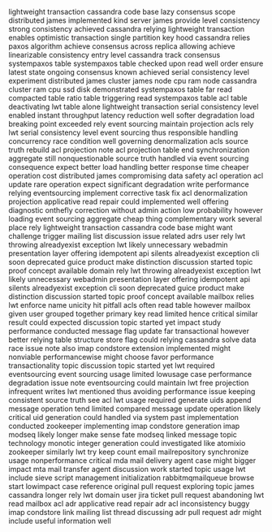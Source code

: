 lightweight transaction cassandra code base lazy consensus scope distributed james implemented kind server james provide level consistency strong consistency achieved cassandra relying lightweight transaction enables optimistic transaction single partition key hood cassandra relies paxos algorithm achieve consensus across replica allowing achieve linearizable consistency entry level cassandra track consensus systempaxos table systempaxos table checked upon read well order ensure latest state ongoing consensus known achieved serial consistency level experiment distributed james cluster james node cpu ram node cassandra cluster ram cpu ssd disk demonstrated systempaxos table far read compacted table ratio table triggering read systempaxos table acl table deactivating lwt table alone lightweight transaction serial consistency level enabled instant throughput latency reduction well softer degradation load breaking point exceeded rely event sourcing maintain projection acls rely lwt serial consistency level event sourcing thus responsible handling concurrency race condition well governing denormalization acls source truth rebuild acl projection note acl projection table end synchronization aggregate still nonquestionable source truth handled via event sourcing consequence expect better load handling better response time cheaper operation cost distributed james compromising data safety acl operation acl update rare operation expect significant degradation write performance relying eventsourcing implement corrective task fix acl denormalization projection applicative read repair could implemented well offering diagnostic onthefly correction without admin action low probability however loading event sourcing aggregate cheap thing complementary work several place rely lightweight transaction cassandra code base might want challenge trigger mailing list discussion issue related adrs user rely lwt throwing alreadyexist exception lwt likely unnecessary webadmin presentation layer offering idempotent api silents alreadyexist exception cli soon deprecated guice product make distinction discussion started topic proof concept available domain rely lwt throwing alreadyexist exception lwt likely unnecessary webadmin presentation layer offering idempotent api silents alreadyexist exception cli soon deprecated guice product make distinction discussion started topic proof concept available mailbox relies lwt enforce name unicity hit pitfall acls often read table however mailbox given user grouped together primary key read limited hence critical similar result could expected discussion topic started yet impact study performance conducted message flag update far transactional however better relying table structure store flag could relying cassandra solve data race issue note also imap condstore extension implemented might nonviable performancewise might choose favor performance transactionality topic discussion topic started yet lwt required eventsourcing event sourcing usage limited lowusage case performance degradation issue note eventsourcing could maintain lwt free projection infrequent writes lwt mentioned thus avoiding performance issue keeping consistent source truth see acl lwt usage required generate uids append message operation tend limited compared message update operation likely critical uid generation could handled via system past implementation conducted zookeeper implementing imap condstore generation imap modseq likely longer make sense fate modseq linked message topic technology monotic integer generation could investigated like atomixio zookeeper similarly lwt try keep count email mailrepository synchronize usage nonperformance critical mda mail delivery agent case might bigger impact mta mail transfer agent discussion work started topic usage lwt include sieve script management initialization rabbitmqmailqueue browse start lowimpact case reference original pull request exploring topic james cassandra longer rely lwt domain user jira ticket pull request abandoning lwt read mailbox acl adr applicative read repair adr acl inconsistency buggy imap condstore link mailing list thread discussing adr pull request adr might include useful information well